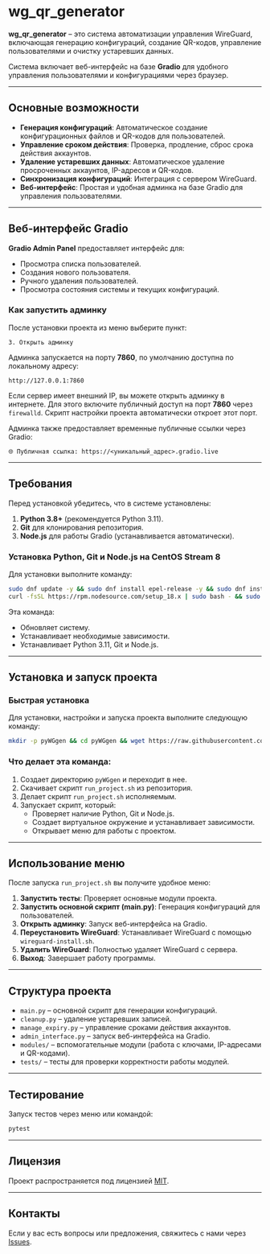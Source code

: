 
# wg_qr_generator

**wg_qr_generator** – это система автоматизации управления WireGuard, включающая генерацию конфигураций, создание QR-кодов, управление пользователями и очистку устаревших данных. 

Система включает веб-интерфейс на базе **Gradio** для удобного управления пользователями и конфигурациями через браузер.

---

## Основные возможности

- **Генерация конфигураций**: Автоматическое создание конфигурационных файлов и QR-кодов для пользователей.
- **Управление сроком действия**: Проверка, продление, сброс срока действия аккаунтов.
- **Удаление устаревших данных**: Автоматическое удаление просроченных аккаунтов, IP-адресов и QR-кодов.
- **Синхронизация конфигураций**: Интеграция с сервером WireGuard.
- **Веб-интерфейс**: Простая и удобная админка на базе Gradio для управления пользователями.

---

## Веб-интерфейс Gradio

**Gradio Admin Panel** предоставляет интерфейс для:

- Просмотра списка пользователей.
- Создания нового пользователя.
- Ручного удаления пользователей.
- Просмотра состояния системы и текущих конфигураций.

### Как запустить админку

После установки проекта из меню выберите пункт:

```plaintext
3. Открыть админку
```

Админка запускается на порту **7860**, по умолчанию доступна по локальному адресу:

```
http://127.0.0.1:7860
```

Если сервер имеет внешний IP, вы можете открыть админку в интернете. Для этого включите публичный доступ на порт **7860** через `firewalld`. Скрипт настройки проекта автоматически откроет этот порт.

Админка также предоставляет временные публичные ссылки через Gradio:

```
🌐 Публичная ссылка: https://<уникальный_адрес>.gradio.live
```

---

## Требования

Перед установкой убедитесь, что в системе установлены:
1. **Python 3.8+** (рекомендуется Python 3.11).
2. **Git** для клонирования репозитория.
3. **Node.js** для работы Gradio (устанавливается автоматически).

### Установка Python, Git и Node.js на CentOS Stream 8

Для установки выполните команду:

```bash
sudo dnf update -y && sudo dnf install epel-release -y && sudo dnf install git gcc curl openssl-devel bzip2-devel libffi-devel zlib-devel -y && sudo dnf install python3.11 -y && python3 --version
curl -fsSL https://rpm.nodesource.com/setup_18.x | sudo bash - && sudo dnf install -y nodejs && node --version
```

Эта команда:
- Обновляет систему.
- Устанавливает необходимые зависимости.
- Устанавливает Python 3.11, Git и Node.js.

---

## Установка и запуск проекта

### Быстрая установка

Для установки, настройки и запуска проекта выполните следующую команду:
```bash
mkdir -p pyWGgen && cd pyWGgen && wget https://raw.githubusercontent.com/licht8/wg_qr_generator/refs/heads/main/run_project.sh && chmod +x run_project.sh && ./run_project.sh
```

### Что делает эта команда:
1. Создает директорию `pyWGgen` и переходит в нее.
2. Скачивает скрипт `run_project.sh` из репозитория.
3. Делает скрипт `run_project.sh` исполняемым.
4. Запускает скрипт, который:
   - Проверяет наличие Python, Git и Node.js.
   - Создает виртуальное окружение и устанавливает зависимости.
   - Открывает меню для работы с проектом.

---

## Использование меню

После запуска `run_project.sh` вы получите удобное меню:

1. **Запустить тесты**: Проверяет основные модули проекта.
2. **Запустить основной скрипт (main.py)**: Генерация конфигураций для пользователей.
3. **Открыть админку**: Запуск веб-интерфейса на Gradio.
4. **Переустановить WireGuard**: Устанавливает WireGuard с помощью `wireguard-install.sh`.
5. **Удалить WireGuard**: Полностью удаляет WireGuard с сервера.
0. **Выход**: Завершает работу программы.

---

## Структура проекта

- `main.py` – основной скрипт для генерации конфигураций.
- `cleanup.py` – удаление устаревших записей.
- `manage_expiry.py` – управление сроками действия аккаунтов.
- `admin_interface.py` – запуск веб-интерфейса на Gradio.
- `modules/` – вспомогательные модули (работа с ключами, IP-адресами и QR-кодами).
- `tests/` – тесты для проверки корректности работы модулей.

---

## Тестирование

Запуск тестов через меню или командой:
```bash
pytest
```

---

## Лицензия

Проект распространяется под лицензией [MIT](LICENSE).

---

## Контакты

Если у вас есть вопросы или предложения, свяжитесь с нами через [Issues](https://github.com/licht8/wg_qr_generator/issues).
